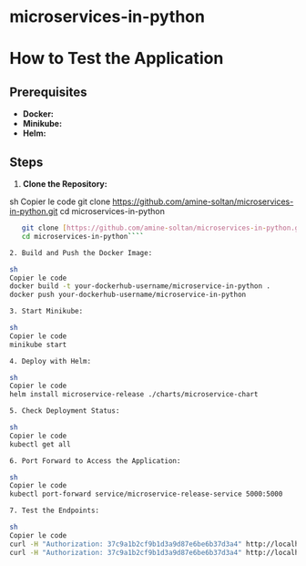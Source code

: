 # microservices-in-python


# How to Test the Application
## Prerequisites
* **Docker:** 
* **Minikube:** 
* **Helm:**
  
## Steps

1. **Clone the Repository:**

sh
Copier le code
git clone https://github.com/amine-soltan/microservices-in-python.git
cd microservices-in-python

```bash
   git clone [https://github.com/amine-soltan/microservices-in-python.git](https://github.com/amine-soltan/microservices-in-python.git)
   cd microservices-in-python````

2. Build and Push the Docker Image:

sh
Copier le code
docker build -t your-dockerhub-username/microservice-in-python .
docker push your-dockerhub-username/microservice-in-python

3. Start Minikube:

sh
Copier le code
minikube start

4. Deploy with Helm:

sh
Copier le code
helm install microservice-release ./charts/microservice-chart

5. Check Deployment Status:

sh
Copier le code
kubectl get all

6. Port Forward to Access the Application:

sh
Copier le code
kubectl port-forward service/microservice-release-service 5000:5000

7. Test the Endpoints:

sh
Copier le code
curl -H "Authorization: 37c9a1b2cf9b1d3a9d87e6be6b37d3a4" http://localhost:5000/current-price
curl -H "Authorization: 37c9a1b2cf9b1d3a9d87e6be6b37d3a4" http://localhost:5000/averages

